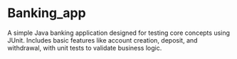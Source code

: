 # Banking_app
A simple Java banking application designed for testing core concepts using JUnit. Includes basic features like account creation, deposit, and withdrawal, with unit tests to validate business logic.
